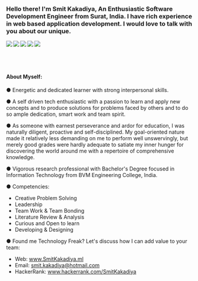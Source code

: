### Hello there! I'm Smit Kakadiya, An Enthusiastic Software Development Engineer from Surat, India. I have rich experience in web based application development. I would love to talk with you about our unique.


<a href=http://www.facebook.com/Smit.Kakdiya> <img align="left" src="https://img.icons8.com/color/48/000000/facebook-new.png"></img></a>


<a href=http://www.linkedin.com/in/Smit-Kakadiya > <img align="left" src="https://img.icons8.com/color/48/000000/linkedin.png"></img></a>


<a href=http://www.twitter.com/Smit__Kakadiya > <img align="left" src="https://img.icons8.com/color/48/000000/twitter.png"></img></a>


<a href=http://www.instagram.com/smit__kakadiya > <img align="left" src="https://img.icons8.com/color/48/000000/instagram-new.png"></img></a>


<a href=http://www.medium.com/@Smit.Kakadiya > <img align="left" src="https://img.icons8.com/color/48/000000/medium-monogram.png"></img></a>

<br><br><br>

#### <h4><br>About Myself: 

● Energetic and dedicated learner with strong interpersonal skills.

● A self driven tech enthusiastic with a passion to learn and apply new concepts and to produce solutions for problems faced by others and to do so ample dedication, smart work and team spirit.

● As someone with earnest perseverance and ardor for education, I was naturally diligent, proactive and self-disciplined. My goal-oriented nature made it relatively less demanding on me to perform well unswervingly, but merely good grades were hardly adequate to satiate my inner hunger for discovering the world around me with a repertoire of comprehensive knowledge.

● Vigorous research professional with Bachelor's Degree focused in Information Technology from BVM Engineering College, India.

● Competencies:
- Creative Problem Solving
- Leadership
- Team Work & Team Bonding
- Literature Review & Analysis
- Curious and Open to learn
- Developing & Designing

● Found me Technology Freak? Let's discuss how I can add value to your team:
- Web: www.SmitKakadiya.ml
- Email: smit.kakadiya@hotmail.com
- HackerRank: www.hackerrank.com/SmitKakadiya</h4>
